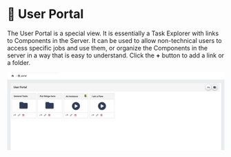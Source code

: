 # 🚪 User Portal

The User Portal is a special view. It is essentially a Task Explorer with links to Components in the Server. It can be used to allow non-technical users to access specific jobs and use them, or organize the Components in the server in a way that is easy to understand. Click the **+** button to add a link or a folder.

![](<../.gitbook/assets/Screen Shot 2022-04-03 at 18.39.04.png>)
